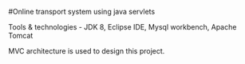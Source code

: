 #Online transport system using java servlets

Tools & technologies - JDK 8, Eclipse IDE, Mysql workbench, Apache Tomcat

MVC architecture is used to design this project.
 

